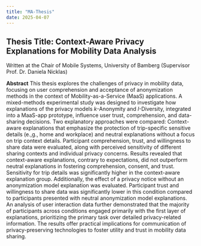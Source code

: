 ```yaml
---
title: "MA-Thesis"
date: 2025-04-07
---
```

## Thesis Title: Context-Aware Privacy Explanations for Mobility Data Analysis

Written at the Chair of Mobile Systems, University of Bamberg (Supervisor Prof. Dr. Daniela Nicklas)

**Abstract**
This thesis explores the challenges  of privacy in mobility data, focusing on user comprehension and acceptance of anonymization methods in the context of Mobility-as-a-Service (MaaS) applications. A mixed-methods experimental study was designed to investigate how explanations of the privacy models $k$-Anonymity and $l$-Diversity, integrated into a MaaS-app prototype, influence user trust, comprehension, and data-sharing decisions. Two explanatory approaches were compared: Context-aware explanations that emphasize the protection of trip-specific sensitive details (e.\,g., home and workplace) and neutral explanations without a focus on trip context details. Participant comprehension, trust, and willingness to share data were evaluated, along with perceived sensitivity of different sharing contexts and individual privacy concerns. Results revealed that context-aware explanations, contrary to expectations, did not outperform neutral explanations in fostering comprehension, consent, and trust. Sensitivity for trip details was significantly higher in the context-aware explanation group. Additionally, the effect of a privacy notice without an anonymization model explanation was evaluated. Participant trust and willingness to share data was significantly lower in this condition compared to participants presented with neutral anonymization model explanations. An analysis of user interaction data further demonstrated that the majority of participants across conditions engaged primarily with the first layer of explanations, prioritizing the primary task over detailed privacy-related information. The results offer practical implications for communication of privacy-preserving technologies to foster utility and trust in mobility data sharing.
